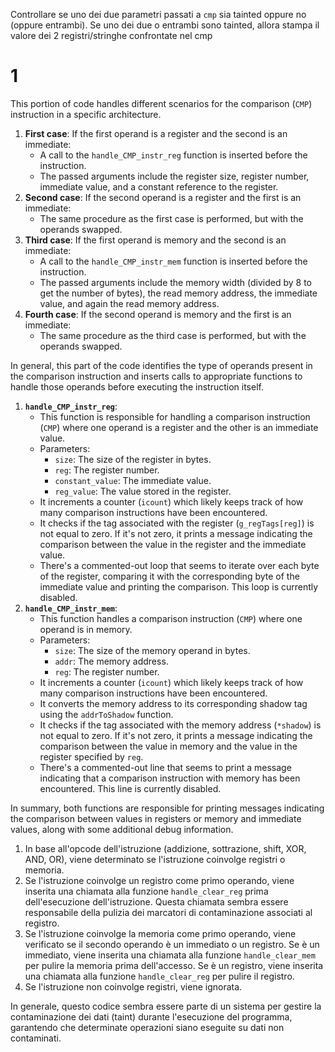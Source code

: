 Controllare se uno dei due parametri passati a `cmp` sia tainted oppure no (oppure entrambi).
Se uno dei due o entrambi sono tainted, allora stampa il valore dei 2 registri/stringhe confrontate nel cmp 

# 1
This portion of code handles different scenarios for the comparison (`CMP`) instruction in a specific architecture.
1. **First case**: If the first operand is a register and the second is an immediate:
    - A call to the `handle_CMP_instr_reg` function is inserted before the instruction.
    - The passed arguments include the register size, register number, immediate value, and a constant reference to the register.
2. **Second case**: If the second operand is a register and the first is an immediate: 
    - The same procedure as the first case is performed, but with the operands swapped.
3. **Third case**: If the first operand is memory and the second is an immediate:
    - A call to the `handle_CMP_instr_mem` function is inserted before the instruction.
    - The passed arguments include the memory width (divided by 8 to get the number of bytes), the read memory address, the immediate value, and again the read memory address.
4. **Fourth case**: If the second operand is memory and the first is an immediate:
    - The same procedure as the third case is performed, but with the operands swapped.

In general, this part of the code identifies the type of operands present in the comparison instruction and inserts calls to appropriate functions to handle those operands before executing the instruction itself.

1. **`handle_CMP_instr_reg`**:
    - This function is responsible for handling a comparison instruction (`CMP`) where one operand is a register and the other is an immediate value.
    - Parameters:
        - `size`: The size of the register in bytes.
        - `reg`: The register number.
        - `constant_value`: The immediate value.
        - `reg_value`: The value stored in the register.
    - It increments a counter (`icount`) which likely keeps track of how many comparison instructions have been encountered.
    - It checks if the tag associated with the register (`g_regTags[reg]`) is not equal to zero. If it's not zero, it prints a message indicating the comparison between the value in the register and the immediate value.
    - There's a commented-out loop that seems to iterate over each byte of the register, comparing it with the corresponding byte of the immediate value and printing the comparison. This loop is currently disabled.
2. **`handle_CMP_instr_mem`**:
    - This function handles a comparison instruction (`CMP`) where one operand is in memory.
    - Parameters:
        - `size`: The size of the memory operand in bytes.
        - `addr`: The memory address.
        - `reg`: The register number.
    - It increments a counter (`icount`) which likely keeps track of how many comparison instructions have been encountered.
    - It converts the memory address to its corresponding shadow tag using the `addrToShadow` function.
    - It checks if the tag associated with the memory address (`*shadow`) is not equal to zero. If it's not zero, it prints a message indicating the comparison between the value in memory and the value in the register specified by `reg`.
    - There's a commented-out line that seems to print a message indicating that a comparison instruction with memory has been encountered. This line is currently disabled.

In summary, both functions are responsible for printing messages indicating the comparison between values in registers or memory and immediate values, along with some additional debug information.

1. In base all'opcode dell'istruzione (addizione, sottrazione, shift, XOR, AND, OR), viene determinato se l'istruzione coinvolge registri o memoria.
2. Se l'istruzione coinvolge un registro come primo operando, viene inserita una chiamata alla funzione `handle_clear_reg` prima dell'esecuzione dell'istruzione. Questa chiamata sembra essere responsabile della pulizia dei marcatori di contaminazione associati al registro.
3. Se l'istruzione coinvolge la memoria come primo operando, viene verificato se il secondo operando è un immediato o un registro. Se è un immediato, viene inserita una chiamata alla funzione `handle_clear_mem` per pulire la memoria prima dell'accesso. Se è un registro, viene inserita una chiamata alla funzione `handle_clear_reg` per pulire il registro.
4. Se l'istruzione non coinvolge registri, viene ignorata.

In generale, questo codice sembra essere parte di un sistema per gestire la contaminazione dei dati (taint) durante l'esecuzione del programma, garantendo che determinate operazioni siano eseguite su dati non contaminati.